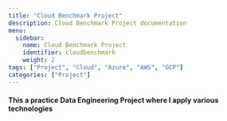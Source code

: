 ```yaml
---
title: "Cloud Benchmark Project"
description: Cloud Benchmark Project documentation
menu:
  sidebar:
    name: Cloud Benchmark Project
    identifier: cloudbenchmark
    weight: 2
tags: ["Project", "Cloud", "Azure", "AWS", "GCP"]
categories: ["Project"]
---
```

#### This a practice Data Engineering Project where I apply various technologies
